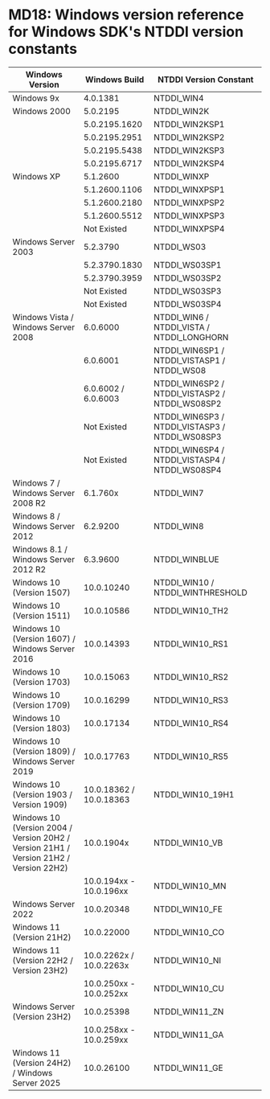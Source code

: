 ﻿# MD18: Windows version reference for Windows SDK's NTDDI version constants

| Windows Version                                                                       | Windows Build           | NTDDI Version Constant                         |
|---------------------------------------------------------------------------------------|-------------------------|------------------------------------------------|
| Windows 9x                                                                            | 4.0.1381                | NTDDI_WIN4                                     |
| Windows 2000                                                                          | 5.0.2195                | NTDDI_WIN2K                                    |
|                                                                                       | 5.0.2195.1620           | NTDDI_WIN2KSP1                                 |
|                                                                                       | 5.0.2195.2951           | NTDDI_WIN2KSP2                                 |
|                                                                                       | 5.0.2195.5438           | NTDDI_WIN2KSP3                                 |
|                                                                                       | 5.0.2195.6717           | NTDDI_WIN2KSP4                                 |
| Windows XP                                                                            | 5.1.2600                | NTDDI_WINXP                                    |
|                                                                                       | 5.1.2600.1106           | NTDDI_WINXPSP1                                 |
|                                                                                       | 5.1.2600.2180           | NTDDI_WINXPSP2                                 |
|                                                                                       | 5.1.2600.5512           | NTDDI_WINXPSP3                                 |
|                                                                                       | Not Existed             | NTDDI_WINXPSP4                                 |
| Windows Server 2003                                                                   | 5.2.3790                | NTDDI_WS03                                     |
|                                                                                       | 5.2.3790.1830           | NTDDI_WS03SP1                                  |
|                                                                                       | 5.2.3790.3959           | NTDDI_WS03SP2                                  |
|                                                                                       | Not Existed             | NTDDI_WS03SP3                                  |
|                                                                                       | Not Existed             | NTDDI_WS03SP4                                  |
| Windows Vista / Windows Server 2008                                                   | 6.0.6000                | NTDDI_WIN6 / NTDDI_VISTA / NTDDI_LONGHORN      |
|                                                                                       | 6.0.6001                | NTDDI_WIN6SP1 / NTDDI_VISTASP1 / NTDDI_WS08    |
|                                                                                       | 6.0.6002 / 6.0.6003     | NTDDI_WIN6SP2 / NTDDI_VISTASP2 / NTDDI_WS08SP2 |
|                                                                                       | Not Existed             | NTDDI_WIN6SP3 / NTDDI_VISTASP3 / NTDDI_WS08SP3 |
|                                                                                       | Not Existed             | NTDDI_WIN6SP4 / NTDDI_VISTASP4 / NTDDI_WS08SP4 |
| Windows 7 / Windows Server 2008 R2                                                    | 6.1.760x                | NTDDI_WIN7                                     |
| Windows 8 / Windows Server 2012                                                       | 6.2.9200                | NTDDI_WIN8                                     |
| Windows 8.1 / Windows Server 2012 R2                                                  | 6.3.9600                | NTDDI_WINBLUE                                  |
| Windows 10 (Version 1507)                                                             | 10.0.10240              | NTDDI_WIN10 / NTDDI_WINTHRESHOLD               |
| Windows 10 (Version 1511)                                                             | 10.0.10586              | NTDDI_WIN10_TH2                                |
| Windows 10 (Version 1607) / Windows Server 2016                                       | 10.0.14393              | NTDDI_WIN10_RS1                                |
| Windows 10 (Version 1703)                                                             | 10.0.15063              | NTDDI_WIN10_RS2                                |
| Windows 10 (Version 1709)                                                             | 10.0.16299              | NTDDI_WIN10_RS3                                |
| Windows 10 (Version 1803)                                                             | 10.0.17134              | NTDDI_WIN10_RS4                                |
| Windows 10 (Version 1809) / Windows Server 2019                                       | 10.0.17763              | NTDDI_WIN10_RS5                                |
| Windows 10 (Version 1903 / Version 1909)                                              | 10.0.18362 / 10.0.18363 | NTDDI_WIN10_19H1                               |
| Windows 10 (Version 2004 / Version 20H2 / Version 21H1 / Version 21H2 / Version 22H2) | 10.0.1904x              | NTDDI_WIN10_VB                                 |
|                                                                                       | 10.0.194xx - 10.0.196xx | NTDDI_WIN10_MN                                 |
| Windows Server 2022                                                                   | 10.0.20348              | NTDDI_WIN10_FE                                 |
| Windows 11 (Version 21H2)                                                             | 10.0.22000              | NTDDI_WIN10_CO                                 |
| Windows 11 (Version 22H2 / Version 23H2)                                              | 10.0.2262x / 10.0.2263x | NTDDI_WIN10_NI                                 |
|                                                                                       | 10.0.250xx - 10.0.252xx | NTDDI_WIN10_CU                                 |
| Windows Server (Version 23H2)                                                         | 10.0.25398              | NTDDI_WIN11_ZN                                 |
|                                                                                       | 10.0.258xx - 10.0.259xx | NTDDI_WIN11_GA                                 |
| Windows 11 (Version 24H2) / Windows Server 2025                                       | 10.0.26100              | NTDDI_WIN11_GE                                 |
